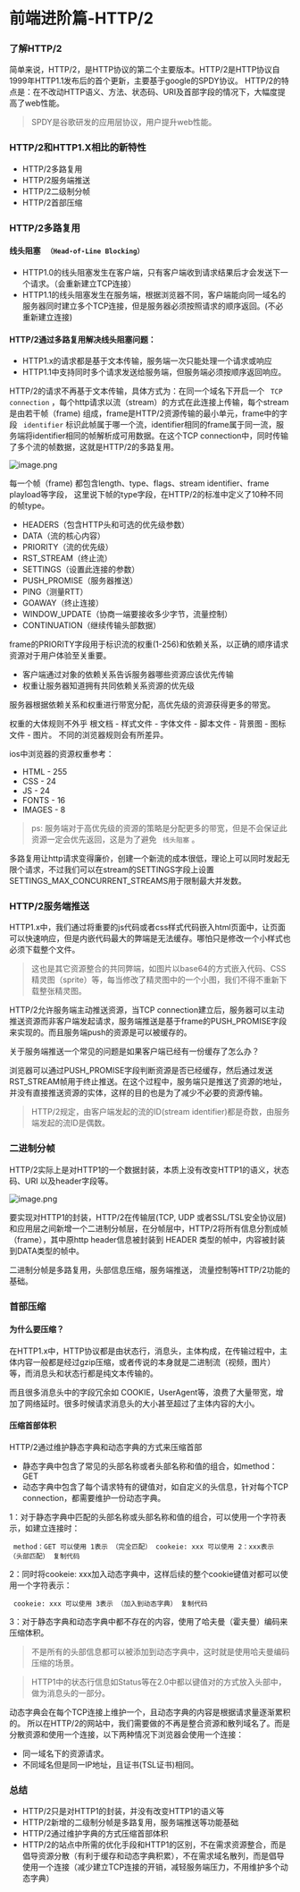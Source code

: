 # 前端进阶篇-HTTP/2 #

### 了解HTTP/2 ###

简单来说，HTTP/2，是HTTP协议的第二个主要版本。HTTP/2是HTTP协议自1999年HTTP1.1发布后的首个更新，主要基于google的SPDY协议。 HTTP/2的特点是：在不改动HTTP语义、方法、状态码、URI及首部字段的情况下，大幅度提高了web性能。

> 
> 
> 
> SPDY是谷歌研发的应用层协议，用户提升web性能。
> 
> 

### HTTP/2和HTTP1.X相比的新特性 ###

* HTTP/2多路复用
* HTTP/2服务端推送
* HTTP/2二级制分帧
* HTTP/2首部压缩

### HTTP/2多路复用 ###

#### 线头阻塞 ` （Head-of-Line Blocking）` ####

* HTTP1.0的线头阻塞发生在客户端，只有客户端收到请求结果后才会发送下一个请求。（会重新建立TCP连接）
* HTTP1.1的线头阻塞发生在服务端，根据浏览器不同，客户端能向同一域名的服务器同时建立多个TCP连接，但是服务器必须按照请求的顺序返回。(不必重新建立连接)

#### HTTP/2通过多路复用解决线头阻塞问题： ####

* HTTP1.x的请求都是基于文本传输，服务端一次只能处理一个请求或响应
* HTTP1.1中支持同时多个请求发送给服务端，但服务端必须按顺序返回响应。

HTTP/2的请求不再基于文本传输，具体方式为：在同一个域名下开启一个 ` TCP connection` ，每个http请求以流（stream）的方式在此连接上传输，每个stream是由若干帧（frame) 组成，frame是HTTP/2资源传输的最小单元，frame中的字段 ` identifier` 标识此帧属于哪一个流，identifier相同的frame属于同一流，服务端将identifier相同的帧解析成可用数据。在这个TCP connection中，同时传输了多个流的帧数据，这就是HTTP/2的多路复用。

![image.png](https://user-gold-cdn.xitu.io/2019/6/6/16b2be7443bff593?imageView2/0/w/1280/h/960/ignore-error/1)

每一个帧（frame) 都包含length、type、flags、stream identifier、frame playload等字段， 这里说下帧的type字段，在HTTP/2的标准中定义了10种不同的帧type。

* HEADERS（包含HTTP头和可选的优先级参数）
* DATA（流的核心内容）
* PRIORITY（流的优先级）
* RST_STREAM（终止流）
* SETTINGS（设置此连接的参数）
* PUSH_PROMISE（服务器推送）
* PING（测量RTT）
* GOAWAY（终止连接）
* WINDOW_UPDATE（协商一端要接收多少字节，流量控制）
* CONTINUATION（继续传输头部数据）

frame的PRIORITY字段用于标识流的权重(1-256)和依赖关系，以正确的顺序请求资源对于用户体验至关重要。

* 客户端通过对象的依赖关系告诉服务器哪些资源应该优先传输
* 权重让服务器知道拥有共同依赖关系资源的优先级

服务器根据依赖关系和权重进行带宽分配，高优先级的资源获得更多的带宽。

权重的大体规则不外乎 根文档 - 样式文件 - 字体文件 - 脚本文件 - 背景图 - 图标文件 - 图片。 不同的浏览器规则会有所差异。

ios中浏览器的资源权重参考：

* HTML - 255
* CSS - 24
* JS - 24
* FONTS - 16
* IMAGES - 8

> 
> 
> 
> ps: 服务端对于高优先级的资源的策略是分配更多的带宽，但是不会保证此资源一定会优先返回，这是为了避免 ` 线头阻塞` 。
> 
> 

多路复用让http请求变得廉价，创建一个新流的成本很低，理论上可以同时发起无限个请求，不过我们可以在stream的SETTINGS字段上设置SETTINGS_MAX_CONCURRENT_STREAMS用于限制最大并发数。

### HTTP/2服务端推送 ###

HTTP1.x中，我们通过将重要的js代码或者css样式代码嵌入html页面中，让页面可以快速响应，但是内嵌代码最大的弊端是无法缓存。哪怕只是修改一个小样式也必须下载整个文件。

> 
> 
> 
> 这也是其它资源整合的共同弊端，如图片以base64的方式嵌入代码、CSS精灵图（sprite）等，每当修改了精灵图中的一个小图，我们不得不重新下载整张精灵图。
> 
> 
> 

HTTP/2允许服务端主动推送资源，当TCP connection建立后，服务器可以主动推送资源而非客户端发起请求，服务端推送是基于frame的PUSH_PROMISE字段来实现的。而且服务端push的资源是可以被缓存的。

关于服务端推送一个常见的问题是如果客户端已经有一份缓存了怎么办？

浏览器可以通过PUSH_PROMISE字段判断资源是否已经缓存，然后通过发送RST_STREAM帧用于终止推送。在这个过程中，服务端只是推送了资源的地址，并没有直接推送资源的实体，这样的目的也是为了减少不必要的资源传输。

> 
> 
> 
> HTTP/2规定，由客户端发起的流的ID(stream identifier)都是奇数，由服务端发起的流ID是偶数。
> 
> 

### 二进制分帧 ###

HTTP/2实际上是对HTTP1的一个数据封装，本质上没有改变HTTP1的语义，状态码、URI 以及header字段等。

![image.png](https://user-gold-cdn.xitu.io/2019/6/6/16b2be74429fb93e?imageView2/0/w/1280/h/960/ignore-error/1)

要实现对HTTP1的封装，HTTP/2在传输层(TCP, UDP 或者SSL/TSL安全协议层)和应用层之间新增一个二进制分帧层，在分帧层中，HTTP/2将所有信息分割成帧（frame），其中原http header信息被封装到 HEADER 类型的帧中，内容被封装到DATA类型的帧中。

二进制分帧是多路复用，头部信息压缩，服务端推送， 流量控制等HTTP/2功能的基础。

### 首部压缩 ###

#### 为什么要压缩？ ####

在HTTP1.x中，HTTP协议都是由状态行，消息头，主体构成，在传输过程中，主体内容一般都是经过gzip压缩，或者传说的本身就是二进制流（视频，图片）等，而消息头和状态行都是纯文本传输的。

而且很多消息头中的字段冗余如 COOKIE，UserAgent等，浪费了大量带宽，增加了网络延时。很多时候请求消息头的大小甚至超过了主体内容的大小。

#### 压缩首部体积 ####

HTTP/2通过维护静态字典和动态字典的方式来压缩首部

* 静态字典中包含了常见的头部名称或者头部名称和值的组合，如method：GET
* 动态字典中包含了每个请求特有的键值对，如自定义的头信息，针对每个TCP connection，都需要维护一份动态字典。

1：对于静态字典中匹配的头部名称或头部名称和值的组合，可以使用一个字符表示，如建立连接时：

` method：GET 可以使用 1表示 （完全匹配） cookeie: xxx 可以使用 2：xxx表示 （头部匹配） 复制代码`

2：同时将cookeie: xxx加入动态字典中，这样后续的整个cookie键值对都可以使用一个字符表示：

` cookeie: xxx 可以使用 3表示 （加入到动态字典） 复制代码`

3：对于静态字典和动态字典中都不存在的内容，使用了哈夫曼（霍夫曼）编码来压缩体积。

> 
> 
> 
> 不是所有的头部信息都可以被添加到动态字典中，这时就是使用哈夫曼编码压缩的场景。
> 
> 

> 
> 
> 
> HTTP1中的状态行信息如Status等在2.0中都以键值对的方式放入头部中，做为消息头的一部分。
> 
> 

动态字典会在每个TCP连接上维护一个，且动态字典的内容是根据请求量逐渐累积的。 所以在HTTP/2的网站中，我们需要做的不再是整合资源和散列域名了。而是分散资源和使用一个连接，以下两种情况下浏览器会使用一个连接：

* 同一域名下的资源请求。
* 不同域名但是同一IP地址，且证书(TSL证书)相同。

### 总结 ###

* HTTP/2只是对HTTP1的封装，并没有改变HTTP1的语义等
* HTTP/2新增的二级制分帧是多路复用，服务端推送等功能基础
* HTTP/2通过维护字典的方式压缩首部体积
* HTTP/2的站点中所需的优化手段和HTTP1的区别，不在需求资源整合，而是倡导资源分散（有利于缓存和动态字典积累），不在需求域名散列，而是倡导使用一个连接（减少建立TCP连接的开销，减轻服务端压力，不用维护多个动态字典）